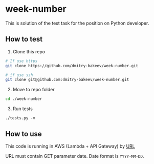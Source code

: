 # week-number

This is solution of the test task for the position on Python developer.

## How to test

1. Clone this repo

```bash
# If use https
git clone https://github.com/dmitry-bakeev/week-number.git

# if use ssh
git clone git@github.com:dmitry-bakeev/week-number.git
```

2. Move to repo folder

```bash
cd ./week-number
```

3. Run tests

```
./tests.py -v
```

## How to use

This code is running in AWS (Lambda + API Gateway) by [URL](https://s7a2ppnhjj.execute-api.eu-west-2.amazonaws.com/week-number?date=2019-01-06)

URL must contain GET parameter date. Date format is `YYYY-MM-DD`.
